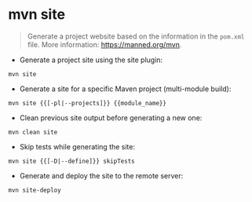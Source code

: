 # mvn site

> Generate a project website based on the information in the `pom.xml` file.
> More information: <https://manned.org/mvn>.

- Generate a project site using the site plugin:

`mvn site`

- Generate a site for a specific Maven project (multi-module build):

`mvn site {{[-pl|--projects]}} {{module_name}}`

- Clean previous site output before generating a new one:

`mvn clean site`

- Skip tests while generating the site:

`mvn site {{[-D|--define]}} skipTests`

- Generate and deploy the site to the remote server:

`mvn site-deploy`
